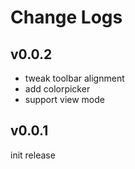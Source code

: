 # Change Logs

## v0.0.2

 - tweak toolbar alignment
 - add colorpicker
 - support view mode


## v0.0.1

init release
